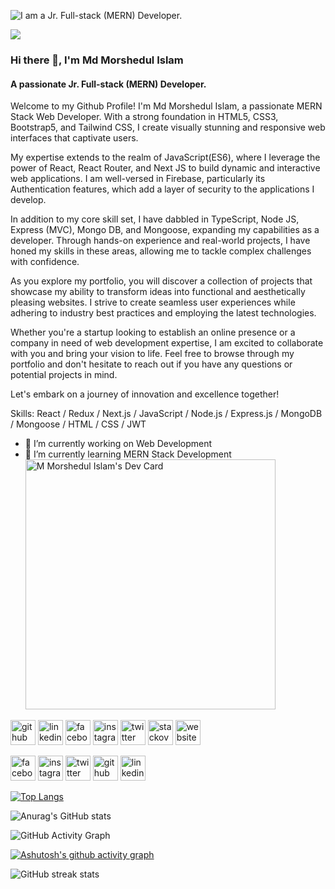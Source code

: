 
![I am a Jr. Full-stack (MERN) Developer.](https://media.licdn.com/dms/image/D5616AQGhs2qJNPzX1w/profile-displaybackgroundimage-shrink_350_1400/0/1670441906212?e=1694649600&v=beta&t=nh585gtLS97uvOfd7Qg6wkMSjVyin_4QejEzATSMIHo)

![](https://komarev.com/ghpvc/?username=mmorshedulislam&&color=blue&style=for-the-badge)

### Hi there 👋, I'm Md Morshedul Islam
#### A passionate Jr. Full-stack (MERN) Developer.

Welcome to my Github Profile! I'm Md Morshedul Islam, a passionate MERN Stack Web Developer. With a strong foundation in HTML5, CSS3, Bootstrap5, and Tailwind CSS, I create visually stunning and responsive web interfaces that captivate users.

My expertise extends to the realm of JavaScript(ES6), where I leverage the power of React, React Router, and Next JS to build dynamic and interactive web applications. I am well-versed in Firebase, particularly its Authentication features, which add a layer of security to the applications I develop.

In addition to my core skill set, I have dabbled in TypeScript, Node JS, Express (MVC), Mongo DB, and Mongoose, expanding my capabilities as a developer. Through hands-on experience and real-world projects, I have honed my skills in these areas, allowing me to tackle complex challenges with confidence.

As you explore my portfolio, you will discover a collection of projects that showcase my ability to transform ideas into functional and aesthetically pleasing websites. I strive to create seamless user experiences while adhering to industry best practices and employing the latest technologies.

Whether you're a startup looking to establish an online presence or a company in need of web development expertise, I am excited to collaborate with you and bring your vision to life. Feel free to browse through my portfolio and don't hesitate to reach out if you have any questions or potential projects in mind.

Let's embark on a journey of innovation and excellence together!

Skills: React / Redux / Next.js / JavaScript / Node.js / Express.js / MongoDB / Mongoose / HTML / CSS / JWT

- 🔭 I’m currently working on Web Development 
- 🌱 I’m currently learning MERN Stack Development 
<a href="https://app.daily.dev/morshed"><img src="https://api.daily.dev/devcards/1bd43bb59ec94c228422c8db91af860f.png?r=hvy" width="400" alt="M Morshedul Islam's Dev Card"/></a>

[<img src='https://cdn.jsdelivr.net/npm/simple-icons@3.0.1/icons/github.svg' alt='github' height='40'>](https://github.com/mmorshedulislam)  [<img src='https://cdn.jsdelivr.net/npm/simple-icons@3.0.1/icons/linkedin.svg' alt='linkedin' height='40'>](https://www.linkedin.com/in/m-morshedul-islam-100/)  [<img src='https://cdn.jsdelivr.net/npm/simple-icons@3.0.1/icons/facebook.svg' alt='facebook' height='40'>](https://www.facebook.com/mmorshedul.islam.100)  [<img src='https://cdn.jsdelivr.net/npm/simple-icons@3.0.1/icons/instagram.svg' alt='instagram' height='40'>](https://www.instagram.com/m.morshedul.islam.100/)  [<img src='https://cdn.jsdelivr.net/npm/simple-icons@3.0.1/icons/twitter.svg' alt='twitter' height='40'>](https://twitter.com/Morshed_100)  [<img src='https://cdn.jsdelivr.net/npm/simple-icons@3.0.1/icons/stackoverflow.svg' alt='stackoverflow' height='40'>](https://stackoverflow.com/users/19939492/m-morshedul-islam)  [<img src='https://cdn.jsdelivr.net/npm/simple-icons@3.0.1/icons/icloud.svg' alt='website' height='40'>](http://morshed-portfolio.netlify.app)  

[<img src='https://camo.githubusercontent.com/2d1ffa69dd491ebeca01b2098cf8233dd09950ff5895abccd5b455ca442abc59/68747470733a2f2f696d672e736869656c64732e696f2f62616467652f46616365626f6f6b2d3138373746323f7374796c653d666f722d7468652d6261646765266c6f676f3d66616365626f6f6b266c6f676f436f6c6f723d7768697465' alt='facebook' height='40'>](https://www.facebook.com/mmorshedul.islam.100)  [<img src='https://camo.githubusercontent.com/b3d4671768bd0f9b6c8f410a25a96e0c5a4d135208d8910461e986f97e7985ab/68747470733a2f2f696d672e736869656c64732e696f2f62616467652f496e7374616772616d2d4534343035463f7374796c653d666f722d7468652d6261646765266c6f676f3d696e7374616772616d266c6f676f436f6c6f723d7768697465' alt='instagram' height='40'>](https://www.instagram.com/mmorshedul.islam.100/)  [<img src='https://camo.githubusercontent.com/5d03c86f6a75f7cbe80d135d9162fbf6dc46a31253cf30a8e9bb8279b4d574d3/68747470733a2f2f696d672e736869656c64732e696f2f62616467652f547769747465722d3144413146323f7374796c653d666f722d7468652d6261646765266c6f676f3d74776974746572266c6f676f436f6c6f723d7768697465' alt='twitter' height='40'>](https://twitter.com/Morshed_100)  [<img src='https://camo.githubusercontent.com/bd2bd127c104ba5c98bb12c70801b075aee1f040009089510f69554300e7ff41/68747470733a2f2f696d672e736869656c64732e696f2f62616467652f4769742d4630353033323f7374796c653d666f722d7468652d6261646765266c6f676f3d676974266c6f676f436f6c6f723d7768697465' alt='github' height='40'>](https://github.com/mmorshedulislam)  [<img src='https://camo.githubusercontent.com/a80d00f23720d0bc9f55481cfcd77ab79e141606829cf16ec43f8cacc7741e46/68747470733a2f2f696d672e736869656c64732e696f2f62616467652f4c696e6b6564496e2d3030373742353f7374796c653d666f722d7468652d6261646765266c6f676f3d6c696e6b6564696e266c6f676f436f6c6f723d7768697465' alt='linkedin' height='40'>](https://www.linkedin.com/in/m-morshedul-islam-100/)  

[![Top Langs](https://github-readme-stats.vercel.app/api/top-langs/?username=mmorshedulislam&layout=pie)](https://github.com/mmorshedulislam/github-readme-stats)


![Anurag's GitHub stats](https://github-readme-stats.vercel.app/api?username=mmorshedulislam&show_icons=true&theme=radical)

![GitHub Activity Graph](https://activity-graph.herokuapp.com/graph?username=mmorshedulislam)  

[![Ashutosh's github activity graph](https://github-readme-activity-graph.vercel.app/graph?username=mmorshedulislam&theme=xcode&custom_title=Md%20Morshedul%20Islam's%20Contribution%20Graph&hide_border=true)](https://github.com/mmorshedulislam/github-readme-activity-graph)

![GitHub streak stats](https://streak-stats.demolab.com/?user=mmorshedulislam)  

